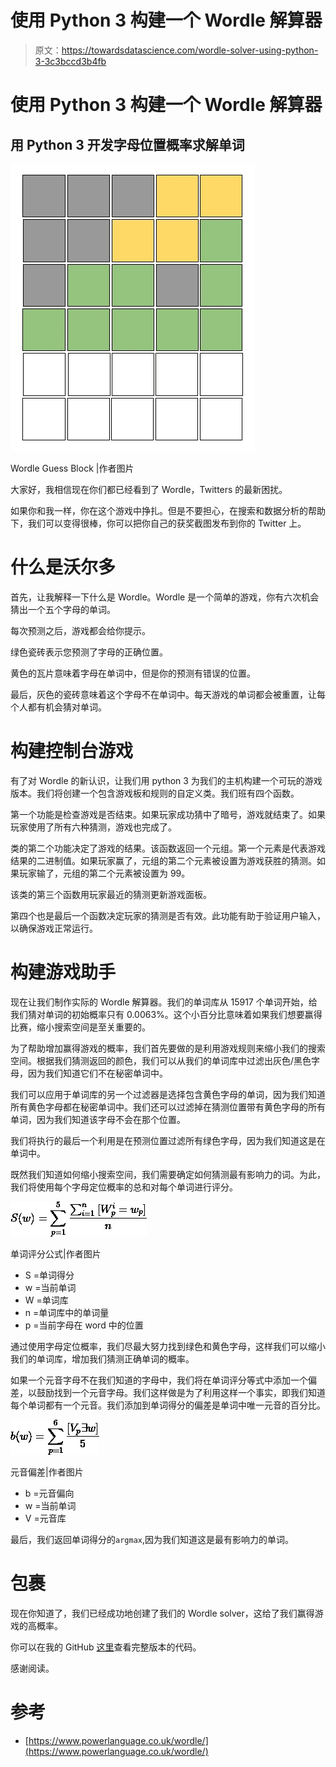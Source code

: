 # 使用 Python 3 构建一个 Wordle 解算器

> 原文：<https://towardsdatascience.com/wordle-solver-using-python-3-3c3bccd3b4fb>

# 使用 Python 3 构建一个 Wordle 解算器

## 用 Python 3 开发字母位置概率求解单词

![](img/e4ac44cc49668c3ef4d6b3d579332865.png)

Wordle Guess Block |作者图片

大家好，我相信现在你们都已经看到了 Wordle，Twitters 的最新困扰。

如果你和我一样，你在这个游戏中挣扎。但是不要担心，在搜索和数据分析的帮助下，我们可以变得很棒，你可以把你自己的获奖截图发布到你的 Twitter 上。

# 什么是沃尔多

首先，让我解释一下什么是 Wordle。Wordle 是一个简单的游戏，你有六次机会猜出一个五个字母的单词。

每次预测之后，游戏都会给你提示。

绿色瓷砖表示您预测了字母的正确位置。

黄色的瓦片意味着字母在单词中，但是你的预测有错误的位置。

最后，灰色的瓷砖意味着这个字母不在单词中。每天游戏的单词都会被重置，让每个人都有机会猜对单词。

# 构建控制台游戏

有了对 Wordle 的新认识，让我们用 python 3 为我们的主机构建一个可玩的游戏版本。我们将创建一个包含游戏板和规则的自定义类。我们班有四个函数。

第一个功能是检查游戏是否结束。如果玩家成功猜中了暗号，游戏就结束了。如果玩家使用了所有六种猜测，游戏也完成了。

类的第二个功能决定了游戏的结果。该函数返回一个元组。第一个元素是代表游戏结果的二进制值。如果玩家赢了，元组的第二个元素被设置为游戏获胜的猜测。如果玩家输了，元组的第二个元素被设置为 99。

该类的第三个函数用玩家最近的猜测更新游戏面板。

第四个也是最后一个函数决定玩家的猜测是否有效。此功能有助于验证用户输入，以确保游戏正常运行。

# 构建游戏助手

现在让我们制作实际的 Wordle 解算器。我们的单词库从 15917 个单词开始，给我们猜对单词的初始概率只有 0.0063%。这个小百分比意味着如果我们想要赢得比赛，缩小搜索空间是至关重要的。

为了帮助增加赢得游戏的概率，我们首先要做的是利用游戏规则来缩小我们的搜索空间。根据我们猜测返回的颜色，我们可以从我们的单词库中过滤出灰色/黑色字母，因为我们知道它们不在秘密单词中。

我们可以应用于单词库的另一个过滤器是选择包含黄色字母的单词，因为我们知道所有黄色字母都在秘密单词中。我们还可以过滤掉在猜测位置带有黄色字母的所有单词，因为我们知道该字母不会在那个位置。

我们将执行的最后一个利用是在预测位置过滤所有绿色字母，因为我们知道这是在单词中。

既然我们知道如何缩小搜索空间，我们需要确定如何猜测最有影响力的词。为此，我们将使用每个字母定位概率的总和对每个单词进行评分。

![](img/ea7ccef28eacf743bdff53cd9bb500b6.png)

单词评分公式|作者图片

*   S =单词得分
*   w =当前单词
*   W =单词库
*   n =单词库中的单词量
*   p =当前字母在 word 中的位置

通过使用字母定位概率，我们尽最大努力找到绿色和黄色字母，这样我们可以缩小我们的单词库，增加我们猜测正确单词的概率。

如果一个元音字母不在我们知道的字母中，我们将在单词评分等式中添加一个偏差，以鼓励找到一个元音字母。我们这样做是为了利用这样一个事实，即我们知道每个单词都有一个元音。我们添加到单词得分的偏差是单词中唯一元音的百分比。

![](img/bcb543d17c658d6d941a58764f36ba8a.png)

元音偏差|作者图片

*   b =元音偏向
*   w =当前单词
*   V =元音库

最后，我们返回单词得分的`argmax`,因为我们知道这是最有影响力的单词。

# 包裹

现在你知道了，我们已经成功地创建了我们的 Wordle solver，这给了我们赢得游戏的高概率。

你可以在我的 GitHub [这里](https://github.com/bellerb/wordle_solver)查看完整版本的代码。

感谢阅读。

# 参考

*   [https://www.powerlanguage.co.uk/wordle/](https://www.powerlanguage.co.uk/wordle/)